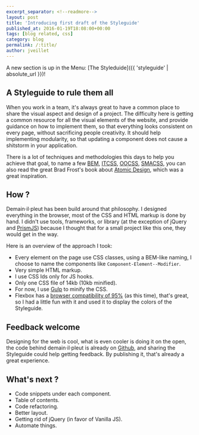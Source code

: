 ```yaml
---
excerpt_separator: <!--readmore-->
layout: post
title: 'Introducing first draft of the Styleguide'
published_at: 2016-01-19T18:08:00+00:00
tags: [blog related, css]
category: blog
permalink: /:title/
author: jveillet
---
```


A new section is up in the Menu: [The Styleduide]({{ 'styleguide' | absolute_url }})!

## A Styleguide to rule them all

When you work in a team, it's always great to have a common place to share the visual aspect and design of a project. The difficulty here is getting a common resource for all the visual elements of the website, and provide guidance on how to implement them, so that everything looks consistent on every page, without sacrificing people creativity. It should help implementing modularity, so that updating a component does not cause a shitstorm in your application.

<!--readmore-->

There is a lot of techniques and  methodologies this days to help you achieve that goal, to name a few [BEM](https://en.bem.info/), [ITCSS](https://www.youtube.com/watch?v=1OKZOV-iLj4&feature=youtu.be), [OOCSS](https://www.smashingmagazine.com/2011/12/an-introduction-to-object-oriented-css-oocss/), [SMACSS](https://smacss.com/), you can also read the great Brad Frost's book about [Atomic Design](https://shop.bradfrost.com/), which was a great inspiration.

## How ?

Demain·il·pleut has been build around that philosophy. I designed everything in the browser, most of the CSS and HTML markup is done by hand. I didn't use tools, frameworks, or library (at the exception of jQuery and [PrismJS](https://prismjs.com/)) because I thought that for a small project like this one, they would get in the way.

Here is an overview of the approach I took:

- Every element on the page use CSS classes, using a BEM-like naming, I choose to name the components like `Component-Element--Modifier`.
- Very simple HTML markup.
- I use CSS Ids only for JS hooks.
- Only one CSS file of 14kb (10kb minified).
- For now, I use [Gulp](https://gulpjs.com/) to minify the CSS.
- Flexbox has a [browser compatibility of 95%](https://caniuse.com/#feat=flexbox) (as this time), that's great, so I had a little fun with it and used it to display the colors of the Styleguide.

## Feedback welcome

Designing for the web is cool, what is even cooler is doing it on the open, the code behind demain·il·pleut is already on [Github](https://github.com/jveillet/jk-demainilpleut), and sharing the Styleguide could help getting feedback. By publishing it, that's already a great experience.

## What's next ?

- Code snippets under each component.
- Table of contents.
- Code refactoring.
- Better layout.
- Getting rid of jQuery (in favor of Vanilla JS).
- Automate things.
